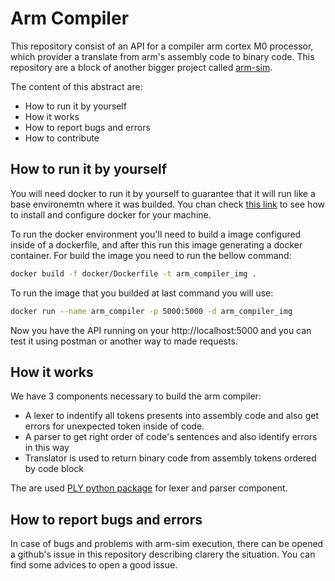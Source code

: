 # Arm Compiler

This repository consist of an API for a compiler arm cortex M0 processor, which provider a translate from arm's assembly code to binary code. This repository are a block of another bigger project called [arm-sim](http://github.com/arm-sim).

The content of this abstract are:

- How to run it by yourself
- How it works
- How to report bugs and errors
- How to contribute

## How to run it by yourself

You will need docker to run it by yourself to guarantee that it will run like a base environemtn where it was builded. You chan check [this link](https://docs.docker.com/engine/install/) to see how to install and configure docker for your machine.

To run the docker environment you'll need to build a image configured inside of a dockerfile, and after this run this image generating a docker container. For build the image you need to run the bellow command:

```bash
docker build -f docker/Dockerfile -t arm_compiler_img .
```

To run the image that you builded at last command you will use:

```bash
docker run --name arm_compiler -p 5000:5000 -d arm_compiler_img
```

Now you have the API running on your http://localhost:5000 and you can test it using postman or another way to made requests.


## How it works

We have 3 components necessary to build the arm compiler:

- A lexer to indentify all tokens presents into assembly code and also get errors for unexpected token inside of code. 
- A parser to get right order of code's sentences and also identify errors in this way
- Translator is used to return binary code from assembly tokens ordered by code block

The are used [PLY python package](https://www.dabeaz.com/ply/) for lexer and parser component.

## How to report bugs and errors

In case of bugs and problems with arm-sim execution, there can be opened a github's issue in this repository describing clarery the situation. You can find some advices to open a good issue.
